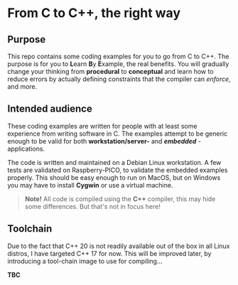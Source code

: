 # From C to C++, the right way

## Purpose
This repo contains some coding examples for you to go from C to C++.
The purpose is for you to **L**earn **B**y **E**xample, the real benefits.
You will gradually change your thinking from **procedural** to **conceptual**
and learn how to reduce errors by actually defining constraints that the
compiler can _enforce_, and more.

## Intended audience
These coding examples are written for people with at least some experience from writing software in C. The examples attempt to be generic enough to be valid for both **workstation/server-** and **_embedded_** - applications.

The code is written and maintained on a Debian Linux workstation. A few tests are validated on Raspberry-PICO, to validate the embedded examples properly. This should be easy enough to run on MacOS, but on Windows you may have to install **Cygwin** or use a virtual machine.

>   **Note!** All code is compiled using the **C++** compiler,
>   this may hide some differences. But that's not in focus here!

## Toolchain
Due to the fact that C++ 20 is not readily available out of the box in all Linux distros, I have targeted C++ 17 for now. This will be improved later, by introducing a tool-chain image to use for compiling...

**TBC**
